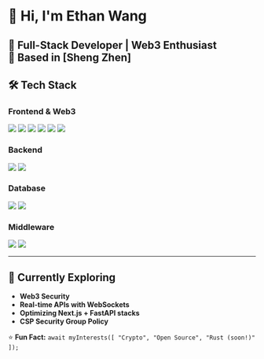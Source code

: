 # 👋 Hi, I'm Ethan Wang

**🚀 Full-Stack Developer | Web3 Enthusiast**  
📍 Based in [Sheng Zhen]  
---

## 🛠 Tech Stack

### **Frontend & Web3**
![](https://img.shields.io/badge/Next.js-000000?style=for-the-badge&logo=next.js&logoColor=white)
![](https://img.shields.io/badge/React_Query-FF4154?style=for-the-badge&logo=react-query&logoColor=white)
![](https://img.shields.io/badge/Zustand-764ABC?style=for-the-badge&logo=redux&logoColor=white)
![](https://img.shields.io/badge/TailwindCSS-06B6D4?style=for-the-badge&logo=tailwind-css&logoColor=white)
![](https://img.shields.io/badge/Shadcn/ui-111827?style=for-the-badge&logo=radix-ui&logoColor=white)
![](https://img.shields.io/badge/Solidity-363636?style=for-the-badge&logo=solidity&logoColor=white)

### **Backend**
![](https://img.shields.io/badge/FastAPI-009688?style=for-the-badge&logo=fastapi&logoColor=white)
![](https://img.shields.io/badge/NestJS-E0234E?style=for-the-badge&logo=nestjs&logoColor=white)

### **Database**
![](https://img.shields.io/badge/MySQL-4479A1?style=for-the-badge&logo=mysql&logoColor=white)
![](https://img.shields.io/badge/MongoDB-47A248?style=for-the-badge&logo=mongodb&logoColor=white)

### **Middleware**
![](https://img.shields.io/badge/Kafka-231F20?style=for-the-badge&logo=apachekafka&logoColor=white)
![](https://img.shields.io/badge/Redis-DC382D?style=for-the-badge&logo=redis&logoColor=white)


---

## 🌱 Currently Exploring
- **Web3 Security**  
- **Real-time APIs with WebSockets**  
- **Optimizing Next.js + FastAPI stacks**  
- **CSP Security Group Policy**  

⭐ **Fun Fact:** `await myInterests([ "Crypto", "Open Source", "Rust (soon!)" ]);`
